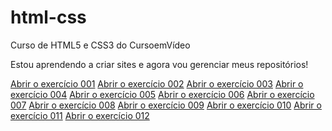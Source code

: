 # html-css
Curso de HTML5 e CSS3 do CursoemVídeo

Estou aprendendo a criar sites e agora vou gerenciar meus repositórios!

<a href="https://najulea.github.io/html-css/exercicios/ex001/index.html">Abrir o exercício 001</a>
<a href="https://najulea.github.io/html-css/exercicios/ex002/index.html">Abrir o exercício 002</a>
<a href="https://najulea.github.io/html-css/exercicios/ex003/index.html">Abrir o exercício 003</a>
<a href="https://najulea.github.io/html-css/exercicios/ex004/index.html">Abrir o exercício 004</a>
<a href="https://najulea.github.io/html-css/exercicios/ex005/index.html">Abrir o exercício 005</a>
<a href="https://najulea.github.io/html-css/exercicios/ex006/index.html">Abrir o exercício 006</a>
<a href="https://najulea.github.io/html-css/exercicios/ex007/index.html">Abrir o exercício 007</a>
<a href="https://najulea.github.io/html-css/exercicios/ex008/index.html">Abrir o exercício 008</a>
<a href="https://najulea.github.io/html-css/exercicios/ex009/index.html">Abrir o exercício 009</a>
<a href="https://najulea.github.io/html-css/exercicios/ex010/index.html">Abrir o exercício 010</a>
<a href="https://najulea.github.io/html-css/exercicios/ex011/index.html">Abrir o exercício 011</a>
<a href="https://najulea.github.io/html-css/exercicios/ex012/index.html">Abrir o exercício 012</a>
